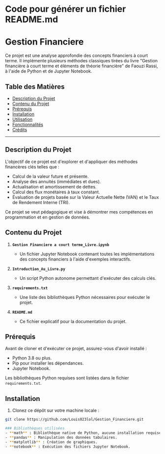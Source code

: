 # Code pour générer un fichier README.md

# Gestion Financiere

Ce projet est une analyse approfondie des concepts financiers à court terme. Il implémente plusieurs méthodes classiques tirées du livre "Gestion financière à court terme et éléments de théorie financière" de Faouzi Rassi, à l'aide de Python et de Jupyter Notebook.

## Table des Matières

- [Description du Projet](#description-du-projet)
- [Contenu du Projet](#contenu-du-projet)
- [Prérequis](#prérequis)
- [Installation](#installation)
- [Utilisation](#utilisation)
- [Fonctionnalités](#fonctionnalités)
- [Crédits](#crédits)

---

## Description du Projet

L'objectif de ce projet est d'explorer et d'appliquer des méthodes financères clés telles que :

- Calcul de la valeur future et présente.
- Analyse des annuités (immédiates et dues).
- Actualisation et amortissement de dettes.
- Calcul des flux monétaires à taux constant.
- Évaluation de projets basée sur la Valeur Actuelle Nette (VAN) et le Taux de Rendement Interne (TRI).

Ce projet se veut pédagogique et vise à démontrer mes compétences en programmation et en gestion de données.

## Contenu du Projet

1. **`Gestion Financiere a court terme_Livre.ipynb`**
   - Un fichier Jupyter Notebook contenant toutes les implémentations des concepts financiers à l'aide d'exemples interactifs.

2. **`Introduction_Au_Livre.py`**
   - Un script Python autonome permettant d'exécuter des calculs clés.

3. **`requirements.txt`**
   - Une liste des bibliothèques Python nécessaires pour exécuter le projet.

4. **`README.md`**
   - Ce fichier explicatif pour la documentation du projet.

## Prérequis

Avant de cloner et d'exécuter ce projet, assurez-vous d'avoir installé :

- Python 3.8 ou plus.
- Pip pour installer les dépendances.
- Jupyter Notebook.

Les bibliothèques Python requises sont listées dans le fichier `requirements.txt`.

## Installation

1. Clonez ce dépôt sur votre machine locale :

```bash
git clone https://github.com/Louis023lol/Gestion_Financiere.git

### Bibliothèques utilisées
- **math** : Bibliothèque native de Python, aucune installation requise.
- **pandas** : Manipulation des données tabulaires.
- **matplotlib** : Création de graphiques.
- **notebook** : Exécution des fichiers Jupyter Notebook.

